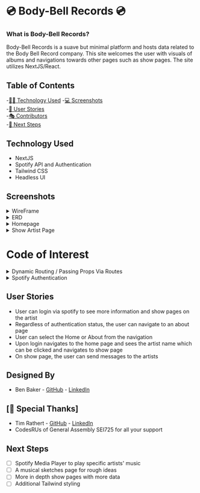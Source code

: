 # 💿 Body-Bell Records 💿

### What is Body-Bell Records?

Body-Bell Records is a suave but minimal platform and hosts data related to the Body Bell Record company. This site welcomes the user with visuals of albums and navigations towards other pages such as show pages. The site utilizes NextJS/React.

## Table of Contents
  -[🧑‍💻 Technology Used](#screenshots) 
  -[💻 Screenshots](#screenshots)   
  -[🤼 User Stories](#user-stories)   
  -[🎭 Contributors](#contributors)  
  -[🐾 Next Steps](#next-steps)  
  
  ## Technology Used
  * NextJS
  * Spotify API and Authentication
  * Tailwind CSS
  * Headless UI
  
  ## Screenshots
   <details>
  <summary>WireFrame</summary>
 <img src="https://i.imgur.com/qbWEIz5.png" alt="BodyBell Screenshot 01" style="width: 600px; padding: 20px" />
   </details>
   <details>
  <summary>ERD</summary>
 <img src="https://i.imgur.com/G0K0jyr.png" alt="BodyBell Screenshot 02" style="width: 600px; padding: 20px" />
   </details>
   <details>
  <summary>Homepage</summary>
 <img src="https://i.imgur.com/YSsMSLw.png" alt="BodyBell Screenshot 03" style="width: 600px; padding: 20px" />
   </details>
  
  <details>
  <summary>Show Artist Page</summary>
 <img src="https://i.imgur.com/LzOdnNN.png" alt="BodyBell Screenshot 04" style="width: 600px; padding: 20px" />
   </details>
   
   # Code of Interest
   
   <details>
  <summary>Dynamic Routing / Passing Props Via Routes</summary>
 <img src="https://i.imgur.com/QRF0xLe.png" alt="BodyBell Screenshot 05" style="width: 600px; padding: 20px" />
   </details>
   
   <details>
  <summary>Spotify Authentication</summary>
 <img src="https://i.imgur.com/Uaz2qjW.png" alt="BodyBell Screenshot 06" style="width: 600px; padding: 20px" />
   </details>
 
 
  ## User Stories
  * User can login via spotify to see more information and show pages on the artist
  * Regardless of authentication status, the user can navigate to an about page
  * User can select the Home or About from the navigation
  * Upon login navigates to the home page and sees the artist name which can be clicked and navigates to show page 
  * On show page, the user can send messages to the artists
 

  ## Designed By
  * Ben Baker - <a href="https://github.com/bbakercello">GitHub</a> - <a href="https://www.linkedin.com/in/ben-baker-cello/">LinkedIn</a>
  
  ## [🧸 Special Thanks]
  * Tim Rathert - <a href="https://github.com/TimRathert">GitHub</a> - <a href="https://www.linkedin.com/in/tim-rathert/">LinkedIn</a>
  * CodesRUs of General Assembly SEI725 for all your support 
  
  ## Next Steps
- [ ] Spotify Media Player to play specific artists' music
- [ ] A musical sketches page for rough ideas
- [ ] More in depth show pages with more data
- [ ] Additional Tailwind styling
